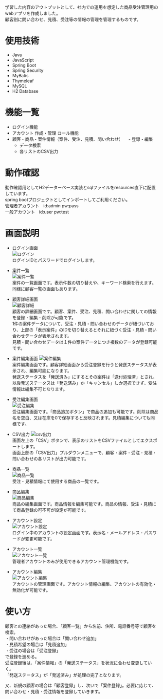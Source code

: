 学習した内容のアウトプットとして、社内での運用を想定した商品受注管理用のwebアプリを作成しました。  
顧客別に問い合わせ、見積、受注等の情報の管理を管理するものです。

# 使用技術
- Java
- JavaScript
- Spring Boot
- Spring Security
- MyBatis
- Thymeleaf
- MySQL
- H2 Database


# 機能一覧
- ログイン機能
- アカウント
  作成・管理
  ロール機能
- 顧客・商品・案件情報（案件、受注、見積、問い合わせ）
　- 登録・編集
  - データ検索
  - 各リストのCSV出力

# 動作確認
動作確認用としてH2データーベース実装とsqlファイルをresources直下に配置しています。  
spring bootプロジェクトとしてインポートしてご利用ください。  
管理者アカウント　id:admin pw:pass  
一般アカウント　id:user pw:test

# 画面説明
- ログイン画面  
![ログイン](https://github.com/user-attachments/assets/d8b2ee94-224a-4f0c-97bf-2dec1988107d)  
ログインIDとパスワードでログインします。

- 案件一覧  
![案件一覧](https://github.com/user-attachments/assets/6fdedff8-dcb3-442e-ad7e-150896f28988)  
案件の一覧画面です。表示件数の切り替えや、キーワード検索を行えます。 同様に顧客一覧の画面もあります。

- 顧客詳細画面  
![顧客詳細](https://github.com/user-attachments/assets/23dbb0dd-e5e4-43eb-a02f-8123d2afcf4e)  
顧客の詳細画面です。顧客、案件、受注、見積、問い合わせに関しての情報を登録・編集・削除が可能です。  
1件の案件データについて、受注・見積・問い合わせのデータが紐づいており、上部の「表示案件」のIDを切り替えるとそれに紐づく受注・見積・問い合わせデータが表示されます。  
見積・問い合わせデータは１件の案件データにつき複数のデータが登録可能です。

- 案件編集画面
![案件編集](https://github.com/user-attachments/assets/2dbbcbbd-1c8e-4d9c-bdff-c7d84ad3dd04)  
案件編集画面です。顧客詳細画面から受注登録を行うと発送ステータスが表示され、編集可能になります。  
発送ステータスを「発送済み」にするとその案件は「送付処理済」とされ、以後発送ステータスは「発送済み」か「キャンセル」しか選択できず、受注情報は編集不可となります。

- 受注編集画面  
![受注編集](https://github.com/user-attachments/assets/da72ea5a-4ece-4625-8259-a579efc1cf51)  
受注編集画面です。「商品追加ボタン」で商品の追加も可能です。削除は商品名を空白、又は在庫を0で保存すると反映されます。見積編集についても同様です。

- CSV出力
![csv出力](https://github.com/user-attachments/assets/ae6debe6-21f1-42e2-8958-81a73529e280)  
画面左上の「CSV」ボタンで、表示のリストをCSVファイルとしてエクスポートします。  
画面上部の「CSV出力」プルダウンメニューで、顧客・案件・受注・見積・問い合わせの各リストが出力可能です。

- 商品一覧  
![商品一覧](https://github.com/user-attachments/assets/a40dbf2c-c25b-42b7-acb2-330fda80e759)  
受注・見積情報にて使用する商品の一覧です。

- 商品編集  
 ![商品編集](https://github.com/user-attachments/assets/28d725b4-f52b-4beb-b3b4-675b552e97e9)  
商品の編集画面です。商品情報を編集可能です。商品の情報、受注・見積にて商品登録の可不可が設定が可能です。

- アカウント設定  
![アカウント設定](https://github.com/user-attachments/assets/b3608237-2709-412a-960b-86c81b48d132)  
ログイン中のアカウントの設定画面です。表示名・メールアドレス・パスワードが変更可能です。

- アカウント一覧  
![アカウント一覧](https://github.com/user-attachments/assets/711fe6b0-cf8f-4cba-a511-27b94ae5398b)  
管理者アカウントのみが使用できるアカウント管理機能です。

- アカウント編集  
![アカウント編集](https://github.com/user-attachments/assets/01a4e267-0486-4412-8cde-6c7cf0396d27)  
アカウントの管理画面です。アカウント情報の編集、アカウントの有効化・無効化が可能です。

# 使い方
顧客との連絡があった場合、「顧客一覧」から名前、住所、電話番号等で顧客を検索。  
・問い合わせがあった場合は「問い合わせ追加」  
・見積希望の場合は「見積追加」  
・受注の場合は「受注登録」  
で登録を進める。  
受注登録後は、「案件情報」の「発送ステータス」を状況に合わせ変更していく。  
「発送ステータス」が「発送済み」が処理の完了となります。  

又、新規の顧客の場合は「顧客登録」し、次いで「案件登録」。必要に応じて、問い合わせ・見積・受注情報を登録していきます。

